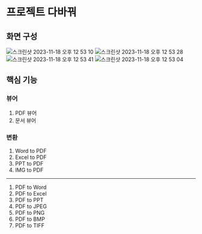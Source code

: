 # 프로젝트 다바꿔

## 화면 구성

![스크린샷 2023-11-18 오후 12 53 10](https://github.com/blake-lim/convert_all/assets/86904667/538994d2-7ae6-4196-81e1-d4ecfbc7f999)
![스크린샷 2023-11-18 오후 12 53 28](https://github.com/blake-lim/convert_all/assets/86904667/9a13744c-f0f4-487a-84bb-8b67a276775b)
![스크린샷 2023-11-18 오후 12 53 41](https://github.com/blake-lim/convert_all/assets/86904667/7b3eaca5-d4b7-4e3a-a0fc-844e9ea34eb5)
![스크린샷 2023-11-18 오후 12 53 04](https://github.com/blake-lim/convert_all/assets/86904667/14cde115-ce73-4cd9-aa07-495b78b3af8f)

## 핵심 기능
### 뷰어
1. PDF 뷰어
2. 문서 뷰어
### 변환
1. Word to PDF
2. Excel to PDF
3. PPT to PDF
4. IMG to PDF
---
1. PDF to Word
2. PDF to Excel
3. PDF to PPT
4. PDF to JPEG
5. PDF to PNG
6. PDF to BMP
7. PDF to TIFF
